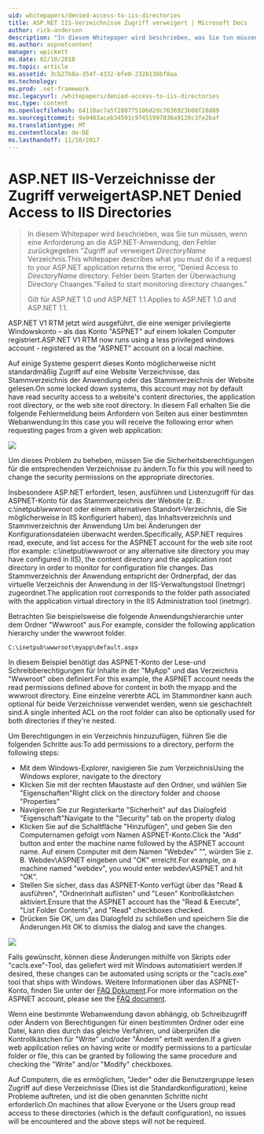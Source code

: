 ```yaml
---
uid: whitepapers/denied-access-to-iis-directories
title: ASP.NET IIS-Verzeichnisse Zugriff verweigert | Microsoft Docs
author: rick-anderson
description: "In diesem Whitepaper wird beschrieben, was Sie tun müssen, wenn eine Anforderung an die ASP.NET-Anwendung, der Fehler \"Zugriff verweigert DirectoryName Verzeichnis zurückgegeben. Fehler beim s..."
ms.author: aspnetcontent
manager: wpickett
ms.date: 02/10/2010
ms.topic: article
ms.assetid: 3cb27b8a-354f-4332-bfe0-232b13bbf8aa
ms.technology: 
ms.prod: .net-framework
msc.legacyurl: /whitepapers/denied-access-to-iis-directories
msc.type: content
ms.openlocfilehash: 64118ac7a5f280775106d2dc7636923b08f28d89
ms.sourcegitcommit: 9a9483aceb34591c97451997036a9120c3fe2baf
ms.translationtype: MT
ms.contentlocale: de-DE
ms.lasthandoff: 11/10/2017
---
```

<a name="aspnet-denied-access-to-iis-directories"></a><span data-ttu-id="b184f-104">ASP.NET IIS-Verzeichnisse der Zugriff verweigert</span><span class="sxs-lookup"><span data-stu-id="b184f-104">ASP.NET Denied Access to IIS Directories</span></span>
====================
> <span data-ttu-id="b184f-105">In diesem Whitepaper wird beschrieben, was Sie tun müssen, wenn eine Anforderung an die ASP.NET-Anwendung, den Fehler zurückgegeben "Zugriff auf verweigert *DirectoryName* Verzeichnis.</span><span class="sxs-lookup"><span data-stu-id="b184f-105">This whitepaper describes what you must do if a request to your ASP.NET application returns the error, "Denied Access to *DirectoryName* directory.</span></span> <span data-ttu-id="b184f-106">Fehler beim Starten der Überwachung Directory Chaanges."</span><span class="sxs-lookup"><span data-stu-id="b184f-106">Failed to start monitoring directory chaanges."</span></span>
> 
> <span data-ttu-id="b184f-107">Gilt für ASP.NET 1.0 und ASP.NET 1.1.</span><span class="sxs-lookup"><span data-stu-id="b184f-107">Applies to ASP.NET 1.0 and ASP.NET 1.1.</span></span>


<span data-ttu-id="b184f-108">ASP.NET V1 RTM jetzt wird ausgeführt, die eine weniger privilegierte Windowskonto – als das Konto "ASPNET" auf einem lokalen Computer registriert.</span><span class="sxs-lookup"><span data-stu-id="b184f-108">ASP.NET V1 RTM now runs using a less privileged windows account - registered as the "ASPNET" account on a local machine.</span></span>

<span data-ttu-id="b184f-109">Auf einige Systeme gesperrt dieses Konto möglicherweise nicht standardmäßig Zugriff auf eine Website Verzeichnisse, das Stammverzeichnis der Anwendung oder das Stammverzeichnis der Website gelesen.</span><span class="sxs-lookup"><span data-stu-id="b184f-109">On some locked down systems, this account may not by default have read security access to a website's content directories, the application root directory, or the web site root directory.</span></span> <span data-ttu-id="b184f-110">In diesem Fall erhalten Sie die folgende Fehlermeldung beim Anfordern von Seiten aus einer bestimmten Webanwendung:</span><span class="sxs-lookup"><span data-stu-id="b184f-110">In this case you will receive the following error when requesting pages from a given web application:</span></span>

![](denied-access-to-iis-directories/_static/image1.jpg)

<span data-ttu-id="b184f-111">Um dieses Problem zu beheben, müssen Sie die Sicherheitsberechtigungen für die entsprechenden Verzeichnisse zu ändern.</span><span class="sxs-lookup"><span data-stu-id="b184f-111">To fix this you will need to change the security permissions on the appropriate directories.</span></span>

<span data-ttu-id="b184f-112">Insbesondere ASP.NET erfordert, lesen, ausführen und Listenzugriff für das ASPNET-Konto für das Stammverzeichnis der Website (z. B.: c:\inetpub\wwwroot oder einem alternativen Standort-Verzeichnis, die Sie möglicherweise in IIS konfiguriert haben), das Inhaltsverzeichnis und Stammverzeichnis der Anwendung Um bei Änderungen der Konfigurationsdateien überwacht werden.</span><span class="sxs-lookup"><span data-stu-id="b184f-112">Specifically, ASP.NET requires read, execute, and list access for the ASPNET account for the web site root (for example: c:\inetpub\wwwroot or any alternative site directory you may have configured in IIS), the content directory and the application root directory in order to monitor for configuration file changes.</span></span> <span data-ttu-id="b184f-113">Das Stammverzeichnis der Anwendung entspricht der Ordnerpfad, der das virtuelle Verzeichnis der Anwendung in der IIS-Verwaltungstool (Inetmgr) zugeordnet.</span><span class="sxs-lookup"><span data-stu-id="b184f-113">The application root corresponds to the folder path associated with the application virtual directory in the IIS Administration tool (inetmgr).</span></span>

<span data-ttu-id="b184f-114">Betrachten Sie beispielsweise die folgende Anwendungshierarchie unter dem Ordner "Wwwroot" aus.</span><span class="sxs-lookup"><span data-stu-id="b184f-114">For example, consider the following application hierarchy under the wwwroot folder.</span></span>

`C:\inetpub\wwwroot\myapp\default.aspx`

<span data-ttu-id="b184f-115">In diesem Beispiel benötigt das ASPNET-Konto der Lese-und Schreibberechtigungen für Inhalte in der "MyApp" und das Verzeichnis "Wwwroot" oben definiert.</span><span class="sxs-lookup"><span data-stu-id="b184f-115">For this example, the ASPNET account needs the read permissions defined above for content in both the myapp and the wwwroot directory.</span></span> <span data-ttu-id="b184f-116">Eine einzelne vererbte ACL im Stammordner kann auch optional für beide Verzeichnisse verwendet werden, wenn sie geschachtelt sind.</span><span class="sxs-lookup"><span data-stu-id="b184f-116">A single inherited ACL on the root folder can also be optionally used for both directories if they're nested.</span></span>

<span data-ttu-id="b184f-117">Um Berechtigungen in ein Verzeichnis hinzuzufügen, führen Sie die folgenden Schritte aus:</span><span class="sxs-lookup"><span data-stu-id="b184f-117">To add permissions to a directory, perform the following steps:</span></span>

- <span data-ttu-id="b184f-118">Mit dem Windows-Explorer, navigieren Sie zum Verzeichnis</span><span class="sxs-lookup"><span data-stu-id="b184f-118">Using the Windows explorer, navigate to the directory</span></span>
- <span data-ttu-id="b184f-119">Klicken Sie mit der rechten Maustaste auf den Ordner, und wählen Sie "Eigenschaften"</span><span class="sxs-lookup"><span data-stu-id="b184f-119">Right click on the directory folder and choose "Properties"</span></span>
- <span data-ttu-id="b184f-120">Navigieren Sie zur Registerkarte "Sicherheit" auf das Dialogfeld "Eigenschaft"</span><span class="sxs-lookup"><span data-stu-id="b184f-120">Navigate to the "Security" tab on the property dialog</span></span>
- <span data-ttu-id="b184f-121">Klicken Sie auf die Schaltfläche "Hinzufügen", und geben Sie den Computernamen gefolgt vom Namen ASPNET-Konto.</span><span class="sxs-lookup"><span data-stu-id="b184f-121">Click the "Add" button and enter the machine name followed by the ASPNET account name.</span></span> <span data-ttu-id="b184f-122">Auf einem Computer mit dem Namen "Webdev" "", würden Sie z. B. Webdev\ASPNET eingeben und "OK" erreicht.</span><span class="sxs-lookup"><span data-stu-id="b184f-122">For example, on a machine named "webdev", you would enter webdev\ASPNET and hit "OK".</span></span>
- <span data-ttu-id="b184f-123">Stellen Sie sicher, dass das ASPNET-Konto verfügt über das "Read &amp; ausführen", "Ordnerinhalt auflisten" und "Lesen" Kontrollkästchen aktiviert.</span><span class="sxs-lookup"><span data-stu-id="b184f-123">Ensure that the ASPNET account has the "Read &amp; Execute", "List Folder Contents", and "Read" checkboxes checked.</span></span>
- <span data-ttu-id="b184f-124">Drücken Sie OK, um das Dialogfeld zu schließen und speichern Sie die Änderungen.</span><span class="sxs-lookup"><span data-stu-id="b184f-124">Hit OK to dismiss the dialog and save the changes.</span></span>

![](denied-access-to-iis-directories/_static/image2.jpg)

<span data-ttu-id="b184f-125">Falls gewünscht, können diese Änderungen mithilfe von Skripts oder "cacls.exe"-Tool, das geliefert wird mit Windows automatisiert werden.</span><span class="sxs-lookup"><span data-stu-id="b184f-125">If desired, these changes can be automated using scripts or the "cacls.exe" tool that ships with Windows.</span></span> <span data-ttu-id="b184f-126">Weitere Informationen über das ASPNET-Konto, finden Sie unter der [FAQ Dokument](https://go.microsoft.com/fwlink/?LinkId=5828).</span><span class="sxs-lookup"><span data-stu-id="b184f-126">For more information on the ASPNET account, please see the [FAQ document](https://go.microsoft.com/fwlink/?LinkId=5828).</span></span>

<span data-ttu-id="b184f-127">Wenn eine bestimmte Webanwendung davon abhängig, ob Schreibzugriff oder Ändern von Berechtigungen für einen bestimmten Ordner oder eine Datei, kann dies durch das gleiche Verfahren, und überprüfen die Kontrollkästchen für "Write" und/oder "Ändern" erteilt werden.</span><span class="sxs-lookup"><span data-stu-id="b184f-127">If a given web application relies on having write or modify permissions to a particular folder or file, this can be granted by following the same procedure and checking the "Write" and/or "Modify" checkboxes.</span></span>

<span data-ttu-id="b184f-128">Auf Computern, die es ermöglichen, "Jeder" oder die Benutzergruppe lesen Zugriff auf diese Verzeichnisse (Dies ist die Standardkonfiguration), keine Probleme auftreten, und ist die oben genannten Schritte nicht erforderlich.</span><span class="sxs-lookup"><span data-stu-id="b184f-128">On machines that allow Everyone or the Users group read access to these directories (which is the default configuration), no issues will be encountered and the above steps will not be required.</span></span>
